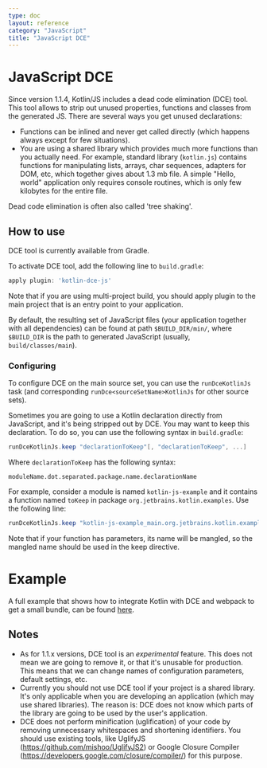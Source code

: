 ```yaml
---
type: doc
layout: reference
category: "JavaScript"
title: "JavaScript DCE"
---
```


# JavaScript DCE

Since version 1.1.4, Kotlin/JS includes a dead code elimination (DCE) tool.
This tool allows to strip out unused properties, functions and classes from the generated JS.
There are several ways you get unused declarations:

* Functions can be inlined and never get called directly (which happens always except for few situations).
* You are using a shared library which provides much more functions than you actually need.
  For example, standard library (`kotlin.js`) contains functions for manipulating lists, arrays, char sequences,
  adapters for DOM, etc, which together gives about 1.3 mb file. A simple "Hello, world" application only requires
  console routines, which is only few kilobytes for the entire file.

Dead code elimination is often also called 'tree shaking'.


## How to use

DCE tool is currently available from Gradle.

To activate DCE tool, add the following line to `build.gradle`:

``` groovy
apply plugin: 'kotlin-dce-js'
```

Note that if you are using multi-project build, you should apply plugin to the main project that is an entry point to your application.

By default, the resulting set of JavaScript files (your application together with all dependencies) 
can be found at path `$BUILD_DIR/min/`, where `$BUILD_DIR` is the path to generated JavaScript
(usually, `build/classes/main`).


### Configuring

To configure DCE on the main source set, you can use the `runDceKotlinJs` task 
(and corresponding `runDce<sourceSetName>KotlinJs` for other source sets).

Sometimes you are going to use a Kotlin declaration directly from JavaScript, and it's being stripped out by DCE. 
You may want to keep this declaration. To do so, you can use the following syntax in `build.gradle`:

``` groovy
runDceKotlinJs.keep "declarationToKeep"[, "declarationToKeep", ...]
```

Where `declarationToKeep` has the following syntax:

```
moduleName.dot.separated.package.name.declarationName
```

For example, consider a module is named `kotlin-js-example` and it contains a function named `toKeep` 
in package `org.jetbrains.kotlin.examples`. Use the following line:

``` groovy
runDceKotlinJs.keep "kotlin-js-example_main.org.jetbrains.kotlin.examples.toKeep"
```

Note that if your function has parameters, its name will be mangled, so the mangled name should be used in the keep directive.


# Example

A full example that shows how to integrate Kotlin with DCE and webpack to get a small bundle,
can be found [here](https://github.com/JetBrains/kotlin-examples/tree/master/gradle/js-dce).


## Notes

* As for 1.1.x versions, DCE tool is an *experimental* feature.
 This does not mean we are going to remove it, or that it's unusable for production.
  This means that we can change names of configuration parameters, default settings, etc.
* Currently you should not use DCE tool if your project is a shared library.
  It's only applicable when you are developing an application (which may use shared libraries).
   The reason is: DCE does not know which parts of the library are going to be used by the user's application.
* DCE does not perform minification (uglification) of your code by removing unnecessary whitespaces and shortening identifiers.
  You should use existing tools, like UglifyJS (https://github.com/mishoo/UglifyJS2) 
  or Google Closure Compiler (https://developers.google.com/closure/compiler/) for this purpose.
